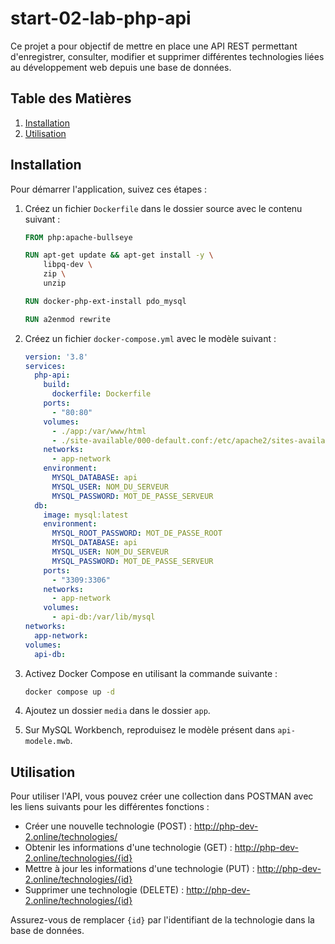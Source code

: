 # start-02-lab-php-api

Ce projet a pour objectif de mettre en place une API REST permettant d'enregistrer, consulter, modifier et supprimer différentes technologies liées au développement web depuis une base de données.

## Table des Matières

1. [Installation](#installation)
2. [Utilisation](#utilisation)

## Installation

Pour démarrer l'application, suivez ces étapes :

1. Créez un fichier `Dockerfile` dans le dossier source avec le contenu suivant :

   ```Dockerfile
   FROM php:apache-bullseye

   RUN apt-get update && apt-get install -y \
       libpq-dev \
       zip \
       unzip

   RUN docker-php-ext-install pdo_mysql

   RUN a2enmod rewrite
   ```

2. Créez un fichier `docker-compose.yml` avec le modèle suivant :

   ```yaml
   version: '3.8'
   services:
     php-api:
       build:
         dockerfile: Dockerfile
       ports:
         - "80:80"
       volumes:
         - ./app:/var/www/html
         - ./site-available/000-default.conf:/etc/apache2/sites-available/000-default.conf
       networks:
         - app-network
       environment:
         MYSQL_DATABASE: api
         MYSQL_USER: NOM_DU_SERVEUR
         MYSQL_PASSWORD: MOT_DE_PASSE_SERVEUR
     db:
       image: mysql:latest
       environment:
         MYSQL_ROOT_PASSWORD: MOT_DE_PASSE_ROOT
         MYSQL_DATABASE: api
         MYSQL_USER: NOM_DU_SERVEUR
         MYSQL_PASSWORD: MOT_DE_PASSE_SERVEUR
       ports:
         - "3309:3306"
       networks:
         - app-network
       volumes:
         - api-db:/var/lib/mysql
   networks:
     app-network:
   volumes:
     api-db:
   ```

3. Activez Docker Compose en utilisant la commande suivante :

   ```bash
   docker compose up -d
   ```

4. Ajoutez un dossier `media` dans le dossier `app`.

5. Sur MySQL Workbench, reproduisez le modèle présent dans `api-modele.mwb`.

## Utilisation

Pour utiliser l'API, vous pouvez créer une collection dans POSTMAN avec les liens suivants pour les différentes fonctions :

- Créer une nouvelle technologie (POST) : http://php-dev-2.online/technologies/
- Obtenir les informations d'une technologie (GET) : http://php-dev-2.online/technologies/{id}
- Mettre à jour les informations d'une technologie (PUT) : http://php-dev-2.online/technologies/{id}
- Supprimer une technologie (DELETE) : http://php-dev-2.online/technologies/{id}

Assurez-vous de remplacer `{id}` par l'identifiant de la technologie dans la base de données.